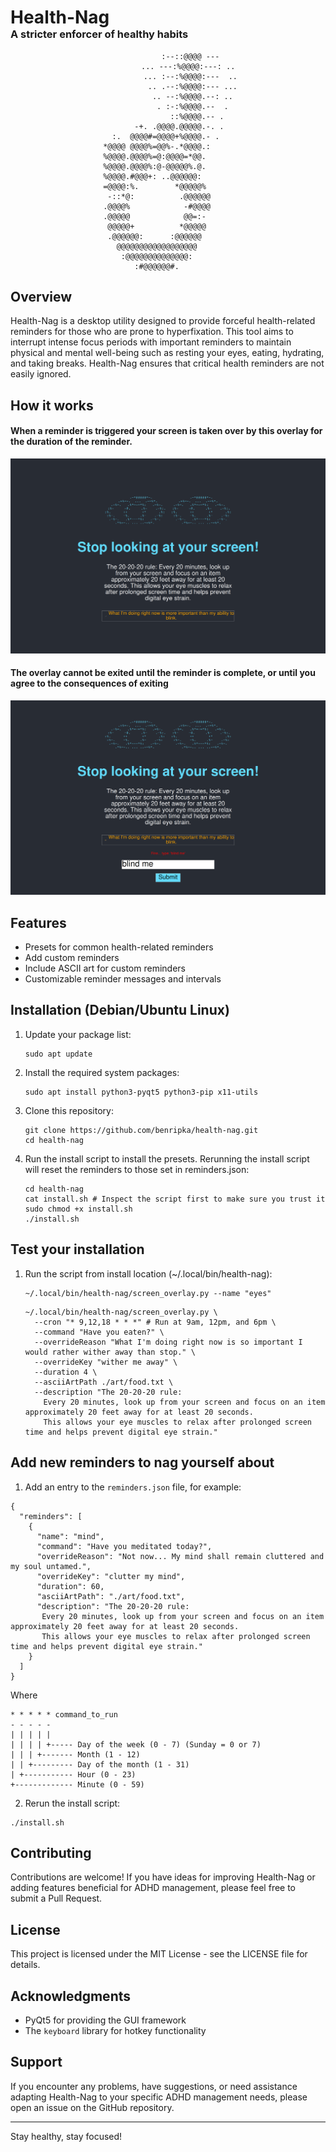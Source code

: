 <div>
<h1 style="border-bottom: none; margin-bottom: 0;">Health-Nag</h1>
<h3 style="border-bottom: none; margin-top: 0;">A stricter enforcer of healthy habits</h3>
</div>

<div align="center">

                    :--::@@@@ ---      
                ... ---:%@@@@:---: ..   
                ... :--:%@@@@:---  ..  
                 .. .--:%@@@@:--- ...  
                  .. --:%@@@@.--: ..   
                   . :-:%@@@@.--  .    
                      ::%@@@@.-- .     
              -+. .@@@@.@@@@@.-. .     
         :.  @@@@#=@@@@+%@@@@.- .      
       *@@@@ @@@@%=@@%-.*@@@@.:        
       %@@@@.@@@@%=@:@@@@=*@@.         
       %@@@@.@@@@%:@-@@@@@%.@.         
       %@@@@.#@@@+: ..@@@@@@:          
       =@@@@:%.        *@@@@@%         
        -::*@:          .@@@@@@        
       .@@@@%            -#@@@@        
       .@@@@@            @@=:-         
        @@@@@+          *@@@@@         
        .@@@@@@:      :@@@@@@          
          @@@@@@@@@@@@@@@@@@           
           :@@@@@@@@@@@@@@:            
              :#@@@@@@#.               
</div>

## Overview

Health-Nag is a desktop utility designed to provide forceful health-related reminders for those who are prone to hyperfixation. This tool aims to interrupt intense focus periods with important reminders to maintain physical and mental well-being such as resting your eyes, eating, hydrating, and taking breaks. Health-Nag ensures that critical health reminders are not easily ignored.

## How it works
#### When a reminder is triggered your screen is taken over by this overlay for the duration of the reminder.
![When a reminder is triggered](<Screenshot from 2024-10-02 10-00-10.png>)

#### The overlay cannot be exited until the reminder is complete, or until you agree to the consequences of exiting

![When you try to exit the overlay](<Screenshot from 2024-10-02 10-00-27.png>)

## Features

- Presets for common health-related reminders
- Add custom reminders
- Include ASCII art for custom reminders
- Customizable reminder messages and intervals

## Installation (Debian/Ubuntu Linux)

1. Update your package list:
   ```
   sudo apt update
   ```

2. Install the required system packages:
   ```
   sudo apt install python3-pyqt5 python3-pip x11-utils
   ```

3. Clone this repository:
   ```
   git clone https://github.com/benripka/health-nag.git
   cd health-nag
   ```

4. Run the install script to install the presets. Rerunning the install script will reset the reminders to those set in reminders.json:
   ```
   cd health-nag
   cat install.sh # Inspect the script first to make sure you trust it
   sudo chmod +x install.sh
   ./install.sh
   ```

## Test your installation

1. Run the script from install location (~/.local/bin/health-nag):

   ```
   ~/.local/bin/health-nag/screen_overlay.py --name "eyes"
   ```
   ```
   ~/.local/bin/health-nag/screen_overlay.py \
     --cron "* 9,12,18 * * *" # Run at 9am, 12pm, and 6pm \
     --command "Have you eaten?" \
     --overrideReason "What I'm doing right now is so important I would rather wither away than stop." \
     --overrideKey "wither me away" \
     --duration 4 \
     --asciiArtPath ./art/food.txt \
     --description "The 20-20-20 rule:
       Every 20 minutes, look up from your screen and focus on an item approximately 20 feet away for at least 20 seconds. 
       This allows your eye muscles to relax after prolonged screen time and helps prevent digital eye strain."
   ```

## Add new reminders to nag yourself about

1. Add an entry to the `reminders.json` file, for example:

```
{
  "reminders": [
    {
      "name": "mind",
      "command": "Have you meditated today?",
      "overrideReason": "Not now... My mind shall remain cluttered and my soul untamed.",
      "overrideKey": "clutter my mind",
      "duration": 60,
      "asciiArtPath": "./art/food.txt",
      "description": "The 20-20-20 rule:
       Every 20 minutes, look up from your screen and focus on an item approximately 20 feet away for at least 20 seconds. 
       This allows your eye muscles to relax after prolonged screen time and helps prevent digital eye strain."
    }
  ]
}
```
Where
```
* * * * * command_to_run
- - - - -
| | | | |
| | | | +----- Day of the week (0 - 7) (Sunday = 0 or 7)
| | | +------- Month (1 - 12)
| | +--------- Day of the month (1 - 31)
| +----------- Hour (0 - 23)
+------------- Minute (0 - 59)
```

2. Rerun the install script:
```
./install.sh
```

## Contributing

Contributions are welcome! If you have ideas for improving Health-Nag or adding features beneficial for ADHD management, please feel free to submit a Pull Request.

## License

This project is licensed under the MIT License - see the LICENSE file for details.

## Acknowledgments

- PyQt5 for providing the GUI framework
- The `keyboard` library for hotkey functionality

## Support

If you encounter any problems, have suggestions, or need assistance adapting Health-Nag to your specific ADHD management needs, please open an issue on the GitHub repository.

---

Stay healthy, stay focused!